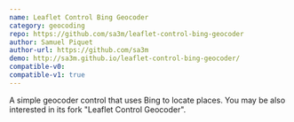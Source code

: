 ```yaml
---
name: Leaflet Control Bing Geocoder
category: geocoding
repo: https://github.com/sa3m/leaflet-control-bing-geocoder
author: Samuel Piquet
author-url: https://github.com/sa3m
demo: http://sa3m.github.io/leaflet-control-bing-geocoder/
compatible-v0:
compatible-v1: true
---
```


A simple geocoder control that uses Bing to locate places. You may be also interested in its fork "Leaflet Control Geocoder".

